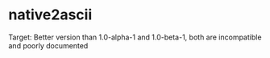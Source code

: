 native2ascii
============

Target: Better version than 1.0-alpha-1 and 1.0-beta-1, both are incompatible and poorly documented
